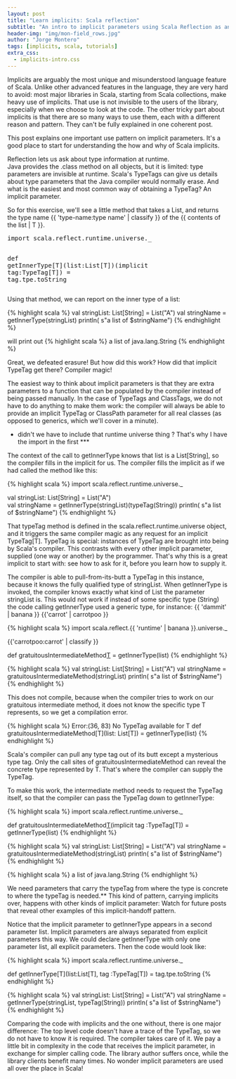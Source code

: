 ```yaml
---
layout: post
title: "Learn implicits: Scala reflection"
subtitle: "An intro to implicit parameters using Scala Reflection as an example"
header-img: "img/mon-field_rows.jpg"
author: "Jorge Montero"
tags: [implicits, scala, tutorials]
extra_css:
  - implicits-intro.css
---
```


Implicits are arguably <span class="banana">the most</span> unique and misunderstood language feature of Scala.
Unlike other advanced features in the language, they are very hard to avoid:
most major libraries in Scala, starting from Scala collections, make heavy use of implicits. That use is not invisible to the users of the library, especially when we choose to look at the code. The other tricky part about implicits is that there are so many ways to use them, each with a different reason and pattern.
They can't be fully explained in one coherent post.

This post explains one important use pattern on implicit parameters. It's a good place to start
 for understanding the how and why of Scala implicits.

Reflection lets us ask about type information at runtime.  
Java provides the .class method on all objects, 
but it is limited: type parameters are invisible at runtime.
 Scala's TypeTags can give us details about type parameters that
 the Java compiler would normally erase. 
 And what is the easiest and most common way of obtaining a TypeTag? An implicit parameter.

So for this exercise, we'll see 
<span class="get-inner-type">a little method</span>
 that takes a List, 
and returns the <span class="type-name">type name</span> 
                {{ 'type-name:type name' | classify }}
of the {{ contents of the list | T }}.

<div class="highlight">
<pre>
import scala.reflect.runtime.universe._

def <span class="get-inner-type">getInnerType[<span class="T">T</span>]</span>(list:List[<span class="T">T</span>])(implicit tag:TypeTag[<span class="T">T</span>]) = tag.<span class="type-name">tpe.toString</span>
</pre>
</div>

Using that method, we can report on the inner type of a list:

{% highlight scala %}
  val stringList: List[String] = List("A")
  val stringName = getInnerType(stringList)
  println( s"a list of $stringName")
{% endhighlight %}

will print out
{% highlight scala %}
a list of java.lang.String
{% endhighlight %}

Great, we defeated erasure! But how did this work? How did that implicit TypeTag get there? Compiler magic!

The easiest way to think about implicit parameters is that they are extra parameters to a function that can be populated
by the compiler instead of being passed manually. In the case of TypeTags and ClassTags,
we do not have to do anything to make them work: the compiler will always be able to provide
an implicit TypeTag or ClassPath parameter for all real classes (as opposed to generics, which we'll cover in a minute).
* didn't we have to include that runtime universe thing ? That's why I have the import in the first ***

The context of the call to getInnerType knows that list is a List[String], so the compiler fills in the implicit for us.
The compiler fills the implicit as if we had called the method like this:

{% highlight scala %}
  import scala.reflect.runtime.universe._

  val stringList: List[String] = List("A")   
  val stringName = getInnerType(stringList)(typeTag(String))
  println( s"a list of $stringName")
{% endhighlight %}

That typeTag method is defined in the scala.reflect.runtime.universe object, 
and it triggers the same compiler magic as any request for an implicit TypeTag[T]. 
 TypeTag is special: instances of TypeTag are brought into being by Scala's compiler. This 
 contrasts with every other implicit parameter, supplied 
 (one way or another) by the programmer. That's why this is a great implicit to start with: 
see how to ask for it, before you learn how to supply it.

The compiler is able to pull-from-its-butt a TypeTag in this instance, because 
 it knows the fully qualified type of stringList. 
 When getInnerType is invoked, the compiler knows exactly what kind of List the parameter stringList is.
This would not work if instead of some specific type (String)
 the code calling getInnerType used a generic type, for instance:
{{ 'dammit' | banana }}  {{'carrot' | carrotpoo }}

{% highlight scala %}
  import scala.reflect.{{ 'runtime' | banana }}.universe._
  
   {{'carrotpoo:carrot' | classify }}

  def gratuitousIntermediateMethod[T](list:List[T]) = getInnerType(list)
{% endhighlight %}

{% highlight scala %}
  val stringList: List[String] = List("A") 
  val stringName = gratuitousIntermediateMethod(stringList)
  println( s"a list of $stringName")
{% endhighlight %}

This does not compile, because when the compiler tries to work 
on our gratuitous intermediate method, it does not know the specific type T represents,
so we get a compilation error.
 
{% highlight scala %}
 Error:(36, 83) No TypeTag available for T
     def gratuitousIntermediateMethod[T](list: List[T]) = getInnerType(list)
{% endhighlight %}                  

Scala's compiler can pull any type tag out of its butt except a mysterious type tag. 
Only the call sites of gratuitousIntermediateMethod can reveal the concrete type represented by T.
That's where the compiler can supply the TypeTag.

To make this work, the intermediate method needs to request the TypeTag itself, 
so that the compiler can pass the TypeTag down to getInnerType:

{% highlight scala %}
  import scala.reflect.runtime.universe._

  def gratuitousIntermediateMethod[T](list:List[T])(implicit tag :TypeTag[T]) = getInnerType(list)
{% endhighlight %}

{% highlight scala %}
  val stringList: List[String] = List("A") 
  val stringName = gratuitousIntermediateMethod(stringList)
  println( s"a list of $stringName")
{% endhighlight %}

{% highlight scala %}
a list of java.lang.String
{% endhighlight %}

We need parameters that carry the typeTag from where the type is concrete to where the typeTag is needed.**
This kind of pattern, carrying implicits over, happens with other kinds of implicit parameter:
Watch for future posts that reveal other examples of this implicit-handoff pattern.

Notice that the implicit parameter to getInnerType appears in a second parameter list. 
Implicit parameters are always separated from explicit parameters this way. We could declare
getInnerType with only one parameter list, all explicit parameters. Then the code would look like:

{% highlight scala %}
  import scala.reflect.runtime.universe._

  def getInnerType[T](list:List[T], tag :TypeTag[T]) = tag.tpe.toString
{% endhighlight %}

{% highlight scala %}
  val stringList: List[String] = List("A")
  val stringName = getInnerType(stringList, typeTag(String))
  println( s"a list of $stringName")
{% endhighlight %}

Comparing the code with implicits and the one without, there is one major difference:
The top level code doesn't have a trace of the TypeTag, 
so we do not have to know it is required. The compiler takes care of it. We pay a little
bit in complexity in the code that receives the implicit parameter,
 in exchange for simpler calling code.
The library author suffers once, while the library clients benefit many times.
No wonder implicit parameters are used all over the place in Scala!

